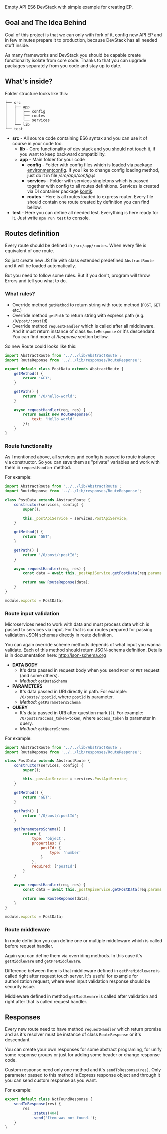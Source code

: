 Empty API ES6 DevStack with simple example for creating EP.

## Goal and The Idea Behind

Goal of this project is that we can only with fork of it, config new API EP and in few minutes prepare it to production, 
because DevStack has all needed stuff inside.

As many frameworks and DevStack you should be capable create functionality isolate from core code. Thanks to that
you can upgrade packages separately from you code and stay up to date.

## What's inside?

Folder structure looks like this:

```
├── src
│   ├── app
│   │   ├── config
│   │   ├── routes
│   │   └── services
│   └── lib
└── test
```

- __src__ - All source code containing ES6 syntax and you can use it of course in your code too.
  - __lib__ - Core functionality of dev stack and you should not touch it, if you want to keep backward compatibility.
  - __app__ - Main folder for your code
    - __config__ - Folder with config files which is loaded via package [environmentconfig](https://www.npmjs.com/package/environmentconfig).
    If you like to change config loading method, just do it in file */src/app/config.js*
    - __services__ - Folder with services singletons which is passed together with config to all routes definitions.
    Services is created via DI container package [kontik](https://www.npmjs.com/package/kontik).
    - __routes__ - Here is all routes loaded to express router. Every file should contain one route created by definition
    you can find bellow.
- __test__ - Here you can define all needed test. Everything is here ready for it. Just write `npm run test` to console.


## Routes definition

Every route should be defined in `/src/app/routes`. When every file is equivalent of one route.

So just create new JS file with class extended predefined `AbstractRoute` and it will be loaded automatically.

But you need to follow some rules. But if you don't, program will throw Errors and tell you what to do.

### What rules?

- Override method `getMethod` to return string with route method (`POST`, `GET` etc.)
- Override method `getPath` to return string with express path (e.g. `/0/post/:postId`)
- Override method `requestHandler` which is called after all middleware. And it must return instance of class
`RouteResponse` or it's descendant. You can find more at *Response* section bellow.

So new Route could looks like this:

```javascript
import AbstractRoute from '../../lib/AbstractRoute';
import RouteReponse from '../../lib/responses/RouteResponse';

export default class PostData extends AbstractRoute {
    getMethod() {
        return 'GET';
    }

    getPath() {
        return '/0/hello-world';
    }

    async requestHandler(req, res) {
        return await new RouteReponse({
            text: 'Hello world'
        });
    }
}
```

### Route functionality

As I mentioned above, all services and config is passed to route instance via constructor. So you can save them as
"private" variables and work with them in `requestHandler` method.

For example:

```javascript
import AbstractRoute from '../../lib/AbstractRoute';
import RouteReponse from '../../lib/responses/RouteResponse';

class PostData extends AbstractRoute {
    constructor(services, config) {
        super();

        this._postApiService = services.PostApiService;
    }

    getMethod() {
        return 'GET';
    }

    getPath() {
        return '/0/post/:postId';
    }

    async requestHandler(req, res) {
        const data = await this._postApiService.getPostData(req.params.postId);

        return new RouteReponse(data);
    }
}

module.exports = PostData;
```


### Route input validation

Microservices need to work with data and must process data which is passed to services via input.
For that is our routes prepared for passing validation JSON schemas directly in route definition.

You can again override scheme methods depends of what input you wanna validate. Each of this method should return 
JSON-schema definition. Details is in documentation here: http://json-schema.org

- __DATA BODY__
  - It's data passed in request body when you send `POST` or `PUT` request (and some others).
  - *Method:* `getDataSchema`
- __PARAMETERS__
  - It's data passed in URI directly in path. For example: `/0/posts/:postId`, where `postId` is parameter.
  - *Method:* `getParametersSchema`
- __QUERY__
  - It's data passed in URI after question mark (`?`). For example: `/0/posts?access_token=token`, where `access_token`
  is parameter in query.
  - *Method:* `getQuerySchema`
  
For example:

```javascript
import AbstractRoute from '../../lib/AbstractRoute';
import RouteReponse from '../../lib/responses/RouteResponse';

class PostData extends AbstractRoute {
    constructor(services, config) {
        super();

        this._postApiService = services.PostApiService;
    }

    getMethod() {
        return 'GET';
    }

    getPath() {
        return '/0/post/:postId';
    }

    getParametersSchema() {
        return {
            type: 'object',
            properties: {
                postId: {
                    type: 'number'
                }
            },
            required: ['postId']
        }
    }

    async requestHandler(req, res) {
        const data = await this._postApiService.getPostData(req.params.postId);

        return new RouteReponse(data);
    }
}

module.exports = PostData;
```


### Route middleware

In route definition you can define one or multiple middleware which is called before request handler.

Again you can define them via overriding methods. In this case it's `getMiddleware` and `getPreMiddleware`.

Difference between them is that middleware defined in `getPreMiddleware` is called right after request touch server.
It's useful for example for authorization request, where even input validation response should be security issue.

Middleware defined in method `getMiddleware` is called after validation and right after that is called request handler. 


## Responses

Every new route need to have method `requestHandler` which return promise and as it's resolver must be instance
of class `RouteResponse` or it's descendant.

You can create your own responses for some abstract programing, for unify some response groups or just for adding some
header or change response code.

Custom response need only one method and it's `sendToResponse(res)`. Only parameter passed to this method is Express
response object and through it you can send custom response as you want.

For example:

```javascript
export default class NotFoundResponse {
    sendToResponse(res) {
        res
            .status(404)
            .send('Item was not found.');
    }
}
```
